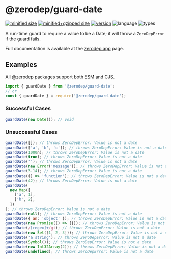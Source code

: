 # @zerodep/guard-date

[![minified size](https://img.shields.io/bundlephobia/min/@zerodep/guard-date?style=flat-square&color=blue)](https://bundlephobia.com/package/@zerodep/guard-date)
[![minified+gzipped size](https://img.shields.io/bundlephobia/minzip/@zerodep/guard-date?style=flat-square&color=blue)](https://bundlephobia.com/package/@zerodep/guard-date)
[![version](https://img.shields.io/npm/v/@zerodep/guard-date?style=flat-square&color=blue)](https://www.npmjs.com/package/@zerodep/guard-date)
![language](https://img.shields.io/badge/typescript-100%25-blue?style=flat-square)
![types](https://img.shields.io/badge/types-included-blue?style=flat-square)

A run-time guard to require a value to be a Date; it will throw a `ZeroDepError` if the guard fails.

Full documentation is available at the [zerodep.app](http://zerodep.app/guard/date) page.

## Examples

All @zerodep packages support both ESM and CJS.

```javascript
import { guardDate } from '@zerodep/guard-date';
// or
const { guardDate } = require('@zerodep/guard-date');
```

### Successful Cases

```javascript
guardDate(new Date()); // void
```

### Unsuccessful Cases

```javascript
guardDate([]); // throws ZeroDepError: Value is not a date
guardDate(['a', 'b', 'c']); // throws ZeroDepError: Value is not a date
guardDate(1000n); // throws ZeroDepError: Value is not a date
guardDate(true); // throws ZeroDepError: Value is not a date
guardDate(''); // throws ZeroDepError: Value is not a date
guardDate(new Error('message')); // throws ZeroDepError: Value is not a date
guardDate(3.14); // throws ZeroDepError: Value is not a date
guardDate(() => 'function'); // throws ZeroDepError: Value is not a date
guardDate(42); // throws ZeroDepError: Value is not a date
guardDate(
  new Map([
    ['a', 1],
    ['b', 2],
  ])
); // throws ZeroDepError: Value is not a date
guardDate(null); // throws ZeroDepError: Value is not a date
guardDate({ an: 'object' }); // throws ZeroDepError: Value is not a date
guardDate(new Promise(() => {})); // throws ZeroDepError: Value is not a date
guardDate(/[regex]+/gi); // throws ZeroDepError: Value is not a date
guardDate(new Set([1, 2, 3])); // throws ZeroDepError: Value is not a date
guardDate('a string'); // throws ZeroDepError: Value is not a date
guardDate(Symbol()); // throws ZeroDepError: Value is not a date
guardDate(new Int32Array(2)); // throws ZeroDepError: Value is not a date
guardDate(undefined); // throws ZeroDepError: Value is not a date
```
